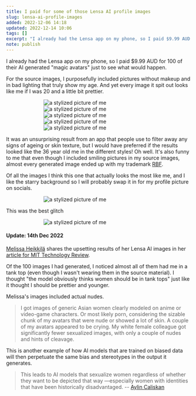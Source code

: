 ```yaml
---
title: I paid for some of those Lensa AI profile images
slug: lensa-ai-profile-images
added: 2022-12-06 14:18
updated: 2022-12-14 10:06
tags: []
excerpt: "I already had the Lensa app on my phone, so I paid $9.99 AUD for 100 of their AI generated \"magic avatars\" just to see what would happen."
note: publish
---
```


I already had the Lensa app on my phone, so I paid $9.99 AUD for 100 of their AI generated "magic avatars" just to see what would happen.

For the source images, I purposefully included pictures without makeup and in bad lighting that truly show my age. And yet every image it spit out looks like me if I was 20 and a little bit prettier.

<div style="max-width: 300px; margin: 0 auto;">
<img alt="a stylized picture of me" src="/images/magic-pfp2.jpg" />
<img alt="a stylized picture of me" src="/images/magic-pfp3.jpg" />
<img alt="a stylized picture of me" src="/images/magic-pfp4.jpg" />
<img alt="a stylized picture of me" src="/images/magic-pfp5.jpg" />
<img alt="a stylized picture of me" src="/images/magic-pfp6.jpg" />
</div>

It was an unsurprising result from an app that people use to filter away any signs of ageing or skin texture, but I would have preferred if the results looked like the 36 year old me in the different styles! Oh well. It's also funny to me that even though I included smiling pictures in my source images, almost every generated image ended up with my trademark [RBF](https://en.wikipedia.org/wiki/Resting_bitch_face).

Of all the images I think this one that actually looks the most like me, and I like the starry background so I will probably swap it in for my profile picture on socials.

<div style="max-width: 300px; margin: 0 auto;">
<img alt="a stylized picture of me" src="/images/magic-pfp1.jpg" />
</div>

This was the best glitch

<div style="max-width: 300px; margin: 0 auto;">
<img alt="a stylized picture of me" src="/images/magic-pfp7.jpg" />
</div>

#### Update: 14th Dec 2022

[Melissa Heikkilä](https://www.technologyreview.com/author/melissa-heikkila/) shares the upsetting results of her Lensa AI images in her [article for MIT Technology Review](https://www.technologyreview.com/2022/12/12/1064751/the-viral-ai-avatar-app-lensa-undressed-me-without-my-consent/). 

Of the 100 images I had generated, I noticed almost all of them had me in a tank top (even though I wasn't wearing them in the source material). I thought "the model obviously thinks women should be in tank tops" just like it thought I should be prettier and younger. 

Melissa's images included actual nudes. 

> I got images of generic Asian women clearly modeled on anime or video-game characters. Or most likely porn, considering the sizable chunk of my avatars that were nude or showed a lot of skin. A couple of my avatars appeared to be crying. My white female colleague got significantly fewer sexualized images, with only a couple of nudes and hints of cleavage.

This is another example of how AI models that are trained on biased data will then perpetuate the same bias and stereotypes in the output it generates.

> This leads to AI models that sexualize women regardless of whether they want to be depicted that way —especially women with identities that have been historically disadvantaged. 
> -- [Aylin Caliskan](https://faculty.washington.edu/aylin/)

